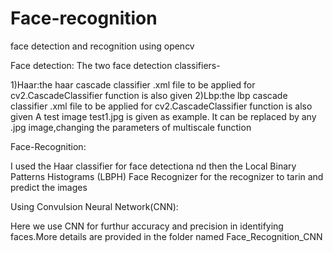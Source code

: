 # Face-recognition
face detection and recognition using opencv

Face detection:
The two face detection classifiers-

1)Haar:the haar cascade  classifier .xml file to be applied  for cv2.CascadeClassifier  function is also given
2)Lbp:the lbp cascade  classifier .xml file to be applied  for cv2.CascadeClassifier  function is also given
A test image test1.jpg is given as example. It can be replaced by any .jpg image,changing the parameters of multiscale function

Face-Recognition:

I used the Haar classifier for face detectiona nd then the Local Binary Patterns Histograms (LBPH) Face Recognizer for the recognizer to tarin and predict the images

Using Convulsion Neural Network(CNN):

Here we use CNN for furthur accuracy and precision in identifying faces.More details are provided in the folder named Face_Recognition_CNN
